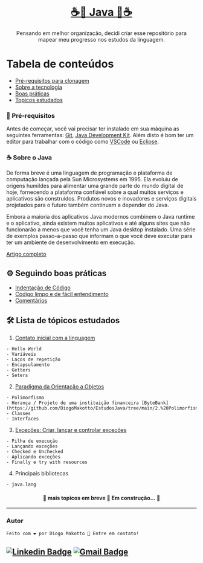 
<h1 align="center">
    <a href="https://www.java.com/">☕🔗 Java 🔗☕</a>
</h1>


<p align="center">Pensando em melhor organização, decidi criar esse repositório para mapear meu progresso nos estudos da linguagem. </p>

Tabela de conteúdos
=================
<!--ts-->
   * [Pré-requisitos para clonagem](#instalacao)
   * [Sobre a tecnologia](#tecnologia)
   * [Boas práticas](#boasPraticas)
   * [Topicos estudados](#topEstudados)
<!--te-->

<div id='instalacao'>

### 🔧 Pré-requisitos

Antes de começar, você vai precisar ter instalado em sua máquina as seguintes ferramentas:
[Git](https://git-scm.com), [Java Development Kit](https://www.oracle.com/java/technologies/downloads/). 
Além disto é bom ter um editor para trabalhar com o código como [VSCode](https://code.visualstudio.com/) ou [Eclipse](https://www.eclipse.org/downloads/).

 <div id='tecnologia'>    
  
### ☕ Sobre o Java

De forma breve é uma linguagem de programação e plataforma de computação lançada pela Sun Microsystems em 1995. Ela evoluiu de origens humildes para alimentar 
  uma grande parte do mundo digital de hoje, fornecendo a plataforma confiável sobre a qual muitos serviços e aplicativos são construídos. Produtos novos e inovadores e serviços digitais projetados para o futuro também continuam a depender do Java.

Embora a maioria dos aplicativos Java modernos combinem o Java runtime e o aplicativo, ainda existem muitos aplicativos e até alguns sites que não funcionarão a menos que você tenha um Java desktop instalado. Uma série de exemplos passo-a-passo que informam o que você deve executar para ter um ambiente de desenvolvimento em execução.

 [Artigo completo](https://www.java.com/en/download/help/whatis_java.html)

<div id='boasPraticas'>  
  
## ⚙️ Seguindo boas práticas 
   
<!--ts-->
   * [Indentação de Código](https://phpmz.home.blog/2019/06/17/o-que-e-indentacao-de-codigo-qual-e-sua-importancia/)
   * [Código limpo e de fácil entendimento](https://medium.com/leti-pires/c%C3%B3digo-limpo-parte-01-ffcb90215b4a)
   * [Comentários](https://www.codigofonte.com.br/dicas/como-comentar-seu-codigo-como-um-profissional)
<!--te-->   
   
<div id='topEstudados'> 
  
## 🛠️ Lista de tópicos estudados 
  
 
  1. [Contato inicial com a linguagem](https://github.com/DiogoMakotto/EstudosJava/tree/main/1.%20Variaveis%2C%20la%C3%A7os%20e%20Getters%26Seters)
 
  ````
  - Hello World  
  - Variáveis
  - Laços de repetição 
  - Encapsulamento
  - Getters
  - Seters  
  ````  
  2. [Paradigma da Orientação a Objetos](https://github.com/DiogoMakotto/EstudosJava/tree/main/2.%20Polimorfismo%2C%20Heran%C3%A7as%2C%20Classes%20e%20interfaces)
   ````
  - Polimorfismo 
  - Herança / Projeto de uma instituição financeira [ByteBank](https://github.com/DiogoMakotto/EstudosJava/tree/main/2.%20Polimorfismo%2C%20Heran%C3%A7as%2C%20Classes%20e%20interfaces/ByteBank/banco)
  - Classes 
  - Interfaces
  ````  
  3. [Exceções: Criar, lançar e controlar exceções](https://github.com/DiogoMakotto/EstudosJava/tree/main/3.%20Exce%C3%A7%C3%B5es)
   ````
  - Pilha de execução  
  - Lançando exceções
  - Checked e Unchecked
  - Aplicando exceções
  - Finally e try with resources
  ````  
  4. Principais bibliotecas
  ```` 
  - java.lang
  ```` 

<h4 align="center"> 
	🚧  mais topicos em breve 🚀 Em construção...  🚧
</h4>
  
---
### Autor
	Feito com ❤️ por Diogo Makotto 👋 Entre em contato!

[![Linkedin Badge](https://img.shields.io/badge/-LinkedIn-blue?style=flat-square&logo=Linkedin&logoColor=white&link=https://www.linkedin.com/in/diogomakotto/)](https://www.linkedin.com/in/diogomakotto/) 
[![Gmail Badge](https://img.shields.io/badge/-diogomakotto@gmail.com-c14438?style=flat-square&logo=Gmail&logoColor=white&link=mailto:tdiogomakotto@gmail.com)](mailto:diogomakotto@gmail.com)
---
